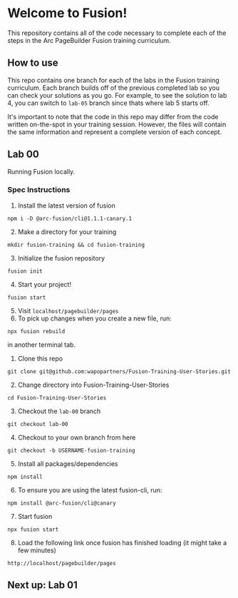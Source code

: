 # Welcome to Fusion!

This repository contains all of the code necessary to complete each of the steps in the Arc PageBuilder Fusion training curriculum.

## How to use
This repo contains one branch for each of the labs in the Fusion training curriculum. Each branch builds off of the previous completed lab so you can check your solutions as you go. For example, to see the solution to lab 4, you can switch to `lab-05` branch since thats where lab 5 starts off.

It's important to note that the code in this repo may differ from the code written on-the-spot in your training session. However, the files will contain the same information and represent a complete version of each concept.

## Lab 00
Running Fusion locally.

### Spec Instructions
1. Install the latest version of fusion
```
npm i -D @arc-fusion/cli@1.1.1-canary.1 
```
2. Make a directory for your training
```
mkdir fusion-training && cd fusion-training
```
3. Initialize the fusion repository
```
fusion init
```
4. Start your project!
```
fusion start
```
5. Visit `localhost/pagebuilder/pages`
6. To pick up changes when you create a new file, run:
```
npx fusion rebuild
```
in another terminal tab.

1. Clone this repo
```
git clone git@github.com:wapopartners/Fusion-Training-User-Stories.git
```

2. Change directory into Fusion-Training-User-Stories
```
cd Fusion-Training-User-Stories
```

3. Checkout the `lab-00` branch
```
git checkout lab-00
```

4. Checkout to your own branch from here
```
git checkout -b USERNAME-fusion-training
```

5. Install all packages/dependencies
```
npm install
```

6. To ensure you are using the latest fusion-cli, run:
```
npm install @arc-fusion/cli@canary
```

7. Start fusion
```
npx fusion start
```

8. Load the following link once fusion has finished loading (it might take a few minutes)
```
http://localhost/pagebuilder/pages
```

## Next up: Lab 01
